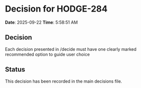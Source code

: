 # Decision for HODGE-284

**Date**: 2025-09-22
**Time**: 5:58:51 AM

## Decision
Each decision presented in /decide must have one clearly marked recommended option to guide user choice

## Status
This decision has been recorded in the main decisions file.
